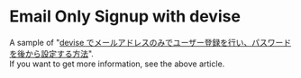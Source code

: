 # Email Only Signup with devise
A sample of "[devise でメールアドレスのみでユーザー登録を行い、パスワードを後から設定する方法](http://qiita.com/necojackarc/items/bd3286064ed3cd40db6b)".  
If you want to get more information, see the above article.
